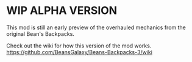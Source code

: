 # WIP ALPHA VERSION

This mod is still an early preview of the overhauled mechanics from the original Bean's Backpacks.

Check out the wiki for how this version of the mod works. https://github.com/BeansGalaxy/Beans-Backpacks-3/wiki